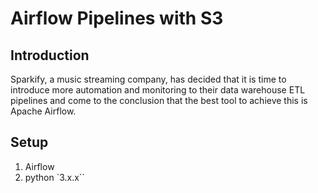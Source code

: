 # Airflow Pipelines with S3


## Introduction

Sparkify, a music streaming company, has decided that it is time to introduce more automation and monitoring to their data warehouse ETL pipelines and come to the conclusion that the best tool to achieve this is Apache Airflow.

## Setup

1. Airflow
2. python `3.x.x``
